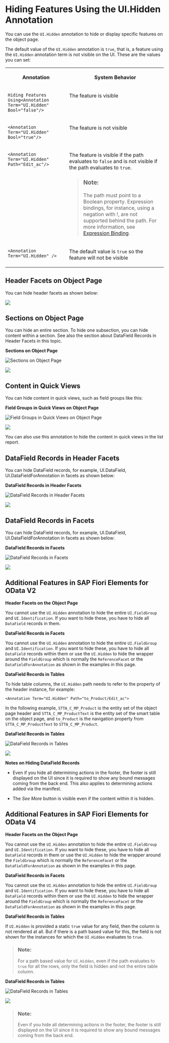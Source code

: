 <!-- loioca00ee45fe344a73998f482cb2e669bb -->

# Hiding Features Using the UI.Hidden Annotation

You can use the `UI.Hidden` annotation to hide or display specific features on the object page.

The default value of the `UI.Hidden` annotation is `true`, that is, a feature using the `UI.Hidden` annotation term is not visible on the UI. These are the values you can set:


<table>
<tr>
<th valign="top">

Annotation



</th>
<th valign="top">

System Behavior



</th>
</tr>
<tr>
<td valign="top">

`Hiding Features Using<Annotation Term="UI.Hidden" Bool="false"/>`



</td>
<td valign="top">

The feature is visible



</td>
</tr>
<tr>
<td valign="top">

`<Annotation Term="UI.Hidden" Bool="true"/>`



</td>
<td valign="top">

The feature is not visible



</td>
</tr>
<tr>
<td valign="top">

`<Annotation Term="UI.Hidden" Path="Edit_ac"/>`



</td>
<td valign="top">

The feature is visible if the path evaluates to `false` and is not visible if the path evaluates to `true`.

> ### Note:  
> The path must point to a Boolean property. Expression bindings, for instance, using a negation with !, are not supported behind the path. For more information, see [Expression Binding](../04_Essentials/expression-binding-daf6852.md).



</td>
</tr>
<tr>
<td valign="top">

`<Annotation Term="UI.Hidden" />` 



</td>
<td valign="top">

The default value is `true` so the feature will not be visible



</td>
</tr>
</table>



<a name="loioca00ee45fe344a73998f482cb2e669bb__section_wr1_hxz_dnb"/>

## Header Facets on Object Page

You can hide header facets as shown below:

 ![](images/Header_Facets_OP2_d7d9852.png) 



<a name="loioca00ee45fe344a73998f482cb2e669bb__section_ng3_mxz_dnb"/>

## Sections on Object Page

You can hide an entire section. To hide one subsection, you can hide content within a section. See also the section about DataField Records in Header Facets in this topic.

   
  
**Sections on Object Page**

 ![](images/Section_Object_Page_1_4d0d970.png "Sections on Object Page") 

 ![](images/Section_Object_Page_2_f9220d6.png) 



<a name="loioca00ee45fe344a73998f482cb2e669bb__section_mxq_rxz_dnb"/>

## Content in Quick Views

You can hide content in quick views, such as field groups like this:

   
  
**Field Groups in Quick Views on Object Page**

 ![](images/Content_in_Quick_Views_1_5ee9d69.png "Field Groups in Quick Views on Object Page") 

 ![](images/Content_in_Quick_Views_2_e620a55.png) 

You can also use this annotation to hide the content in quick views in the list report.



<a name="loioca00ee45fe344a73998f482cb2e669bb__section_ivf_xxz_dnb"/>

## DataField Records in Header Facets

You can hide DataField records, for example, UI.DataField, UI.DataFieldForAnnotation in facets as shown below:

   
  
**DataField Records in Header Facets**

 ![](images/Header_Facets_1_ba72afc.png "DataField Records in Header Facets") 

 ![](images/Header_Facets_2_2ea0099.png) 



<a name="loioca00ee45fe344a73998f482cb2e669bb__section_odp_cyz_dnb"/>

## DataField Records in Facets

You can hide DataField records, for example, UI.DataField, UI.DataFieldForAnnotation in facets as shown below:

   
  
**DataField Records in Facets**

 ![](images/DataField_Records_in_Facets_1_b6dea7a.png "DataField Records in Facets") 

 ![](images/DataField_Records_in_Facets_2_5793f0c.png) 



<a name="loioca00ee45fe344a73998f482cb2e669bb__section_bnn_hyz_dnb"/>

## Additional Features in SAP Fiori Elements for OData V2

**Header Facets on the Object Page**

You cannot use the `UI.Hidden` annotation to hide the entire `UI.FieldGroup` and `UI.Identification`. If you want to hide these, you have to hide all `DataField` records in them.

**DataField Records in Facets**

You cannot use the `UI.Hidden` annotation to hide the entire `UI.FieldGroup` and `UI.Identification`. If you want to hide these, you have to hide all `DataField` records within them or use the `UI.Hidden` to hide the wrapper around the `FieldGroup` which is normally the `ReferenceFacet` or the `DataFieldForAnnotation` as shown in the examples in this page.

**DataField Records in Tables**

To hide table columns, the `UI.Hidden` path needs to refer to the property of the header instance, for example:

`<Annotation Term="UI.Hidden" Path="to_Product/Edit_ac">`

In the following example, `STTA_C_MP_Product` is the entity set of the object page header and `STTA_C_MP_ProductText` is the entity set of the smart table on the object page, and `to_Product` is the navigation property from `STTA_C_MP_ProductText` to `STTA_C_MP_Product`.

  
  
**DataField Records in Tables**

 ![](images/Data_Field_Records_Smart_Tables_74a9d75.png "DataField Records in Tables") 

 ![](images/Data_Field_Records_Smart_Tables_Code_b3c4ac1.png) 

**Notes on Hiding DataField Records**

-   Even if you hide all determining actions in the footer, the footer is still displayed on the UI since it is required to show any bound messages coming from the back end. This also applies to determining actions added via the manifest.

-   The *See More* button is visible even if the content within it is hidden.




<a name="loioca00ee45fe344a73998f482cb2e669bb__section_lvf_5yz_dnb"/>

## Additional Features in SAP Fiori Elements for OData V4

**Header Facets on the Object Page**

You cannot use the `UI.Hidden` annotation to hide the entire `UI.FieldGroup` and `UI.Identification`. If you want to hide these, you have to hide all `DataField` records in them or use the `UI.Hidden` to hide the wrapper around the `FieldGroup` which is normally the `ReferenceFacet` or the `DataFieldForAnnotation` as shown in the examples in this page.

**DataField Records in Facets**

You cannot use the `UI.Hidden` annotation to hide the entire `UI.FieldGroup` and `UI.Identification`. If you want to hide these, you have to hide all `DataField` records within them or use the `UI.Hidden` to hide the wrapper around the `FieldGroup` which is normally the `ReferenceFacet` or the `DataFieldForAnnotation` as shown in the examples in this page.

**DataField Records in Tables**

If `UI.Hidden` is provided a static `true` value for any field, then the column is not rendered at all. But if there is a path based value for this, the field is not shown for the instances for which the `UI.Hidden` evaluates to `true`.

> ### Note:  
> For a path based value for `UI.Hidden`, even if the path evaluates to `true` for all the rows, only the field is hidden and not the entire table column.

  
  
**DataField Records in Tables**

 ![](images/DataFieldRecords1_bd2e691.png "DataField Records in Tables") 

 ![](images/DataFieldRecords2_6783165.png) 

> ### Note:  
> Even if you hide all determining actions in the footer, the footer is still displayed on the UI since it is required to show any bound messages coming from the back end.

